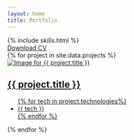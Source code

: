 ```yaml
---
layout: home
title: Portfolio
---
```

<div class="py-12 bg-gray-100">
  {% include skills.html %}
  <div class="mx-3 md:w-1/2 md:mx-auto my-12 text-center">
    <a href="https://bit.ly/3fIWTI5" class="bg-green-500 text-white py-2 px-4 rounded">Download CV</a>
  </div>
    <div id="projects" class="projects flex flex-wrap justify-center items-start">
      {% for project in site.data.projects %}
      <a href="{{ project.url }}" class="project bg-white m-4 sm:w-3/4 md:w-1/3 lg:1/4 sm:p-4 sm:shadow-lg sm:rounded hover:opacity-75">
          <div>
              <img class="w-full h-64 object-cover object-center rounded" src="{{ project.image }}" alt="Image for {{ project.title }}">
          </div>
          <h2 class="font-semibold text-lg text-center mt-2">
              {{ project.title }}
          </h2>
          <div>
          <ul class="flex justify-center flex-wrap">
            {% for tech in project.technologies%}
            <li class="text-base font-semibold my-2 mx-3 bg-blue-200 px-2 py-1 rounded whitespace-no-wrap">{{ tech }}</li>
            {% endfor %}
          </ul>
          </div>
      </a>
      {% endfor %}
  </div>
</div>